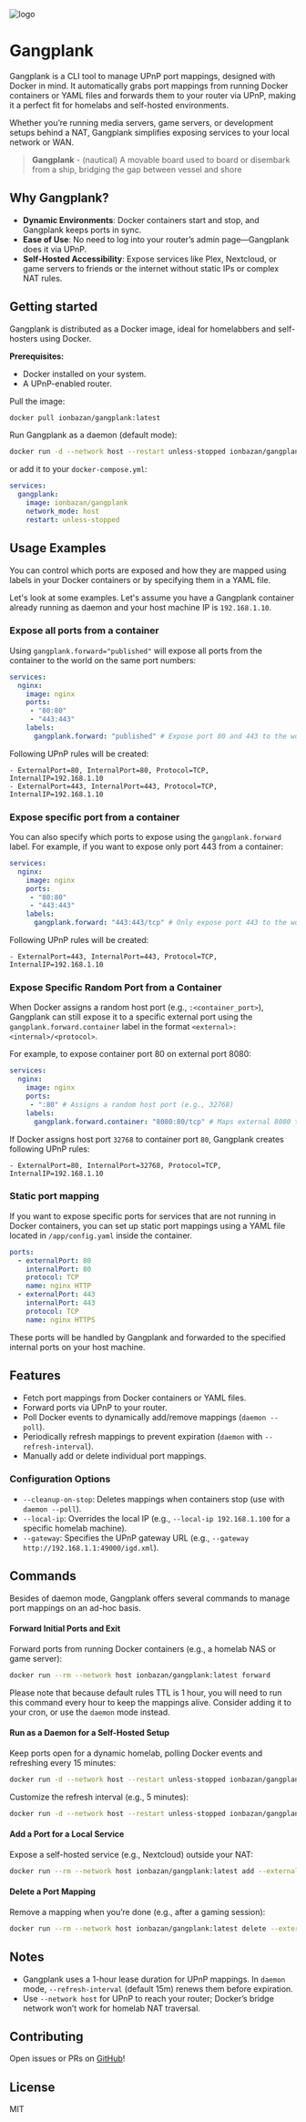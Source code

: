![logo](logo.png)

# Gangplank

Gangplank is a CLI tool to manage UPnP port mappings, designed with Docker in mind. 
It automatically grabs port mappings from running Docker containers or YAML files and forwards them to your router via UPnP, making it a perfect fit for homelabs and self-hosted environments. 

Whether you’re running media servers, game servers, or development setups behind a NAT, Gangplank simplifies exposing services to your local network or WAN.

> **Gangplank** - (nautical) A movable board used to board or disembark from a ship, bridging the gap between vessel and shore

## Why Gangplank?

- **Dynamic Environments**: Docker containers start and stop, and Gangplank keeps ports in sync.
- **Ease of Use**: No need to log into your router’s admin page—Gangplank does it via UPnP.
- **Self-Hosted Accessibility**: Expose services like Plex, Nextcloud, or game servers to friends or the internet without static IPs or complex NAT rules.

## Getting started

Gangplank is distributed as a Docker image, ideal for homelabbers and self-hosters using Docker.

**Prerequisites:**

- Docker installed on your system.
- A UPnP-enabled router.

Pull the image:
```bash
docker pull ionbazan/gangplank:latest
```

Run Gangplank as a daemon (default mode):

```bash
docker run -d --network host --restart unless-stopped ionbazan/gangplank:latest
```

or add it to your `docker-compose.yml`:

```yaml
services:
  gangplank:
    image: ionbazan/gangplank
    network_mode: host
    restart: unless-stopped
```

## Usage Examples

You can control which ports are exposed and how they are mapped using labels in your Docker containers or by specifying them in a YAML file.

Let's look at some examples. Let's assume you have a Gangplank container already running as daemon and your host machine IP is `192.168.1.10`.

### Expose all ports from a container

Using `gangplank.forward="published"` will expose all ports from the container to the world on the same port numbers:

```yaml
services:
  nginx:
    image: nginx
    ports:
     - "80:80"
     - "443:443"
    labels:
      gangplank.forward: "published" # Expose port 80 and 443 to the world
```

Following UPnP rules will be created:
```
- ExternalPort=80, InternalPort=80, Protocol=TCP, InternalIP=192.168.1.10
- ExternalPort=443, InternalPort=443, Protocol=TCP, InternalIP=192.168.1.10
```

### Expose specific port from a container

You can also specify which ports to expose using the `gangplank.forward` label. 
For example, if you want to expose only port 443 from a container:

```yaml
services:
  nginx:
    image: nginx
    ports:
     - "80:80"
     - "443:443"
    labels:
      gangplank.forward: "443:443/tcp" # Only expose port 443 to the world
```

Following UPnP rules will be created:

```
- ExternalPort=443, InternalPort=443, Protocol=TCP, InternalIP=192.168.1.10
```

### Expose Specific Random Port from a Container

When Docker assigns a random host port (e.g., `:<container_port>`), Gangplank can still expose it to a specific external port using the `gangplank.forward.container` label in the format `<external>:<internal>/<protocol>`.

For example, to expose container port 80 on external port 8080:
```yaml
services:
  nginx:
    image: nginx
    ports:
     - ":80" # Assigns a random host port (e.g., 32768)
    labels:
      gangplank.forward.container: "8080:80/tcp" # Maps external 8080 to container 80
```

If Docker assigns host port `32768` to container port `80`, Gangplank creates following UPnP rules:

```
- ExternalPort=80, InternalPort=32768, Protocol=TCP, InternalIP=192.168.1.10
```

### Static port mapping

If you want to expose specific ports for services that are not running in Docker containers, you can set up static port mappings using a YAML file located in `/app/config.yaml` inside the container.

```yaml
ports:
  - externalPort: 80
    internalPort: 80
    protocol: TCP
    name: nginx HTTP
  - externalPort: 443
    internalPort: 443
    protocol: TCP
    name: nginx HTTPS
```

These ports will be handled by Gangplank and forwarded to the specified internal ports on your host machine.

## Features
- Fetch port mappings from Docker containers or YAML files.
- Forward ports via UPnP to your router.
- Poll Docker events to dynamically add/remove mappings (`daemon --poll`).
- Periodically refresh mappings to prevent expiration (`daemon` with `--refresh-interval`).
- Manually add or delete individual port mappings.

### Configuration Options
- `--cleanup-on-stop`: Deletes mappings when containers stop (use with `daemon --poll`).
- `--local-ip`: Overrides the local IP (e.g., `--local-ip 192.168.1.100` for a specific homelab machine).
- `--gateway`: Specifies the UPnP gateway URL (e.g., `--gateway http://192.168.1.1:49000/igd.xml`).

## Commands

Besides of daemon mode, Gangplank offers several commands to manage port mappings on an ad-hoc basis.

#### Forward Initial Ports and Exit

Forward ports from running Docker containers (e.g., a homelab NAS or game server):
```bash
docker run --rm --network host ionbazan/gangplank:latest forward
```

Please note that because default rules TTL is 1 hour, you will need to run this command every hour to keep the mappings alive.
Consider adding it to your cron, or use the `daemon` mode instead.

#### Run as a Daemon for a Self-Hosted Setup

Keep ports open for a dynamic homelab, polling Docker events and refreshing every 15 minutes:
```bash
docker run -d --network host --restart unless-stopped ionbazan/gangplank:latest daemon --poll
```

Customize the refresh interval (e.g., 5 minutes):

```bash
docker run -d --network host --restart unless-stopped ionbazan/gangplank:latest daemon --poll --refresh-interval 5m
```

#### Add a Port for a Local Service

Expose a self-hosted service (e.g., Nextcloud) outside your NAT:
```bash
docker run --rm --network host ionbazan/gangplank:latest add --external 443 --internal 443 --protocol TCP --name nextcloud
```

#### Delete a Port Mapping

Remove a mapping when you’re done (e.g., after a gaming session):

```bash
docker run --rm --network host ionbazan/gangplank:latest delete --external 25565 --protocol TCP
```

## Notes
- Gangplank uses a 1-hour lease duration for UPnP mappings. In `daemon` mode, `--refresh-interval` (default 15m) renews them before expiration.
- Use `--network host` for UPnP to reach your router; Docker’s bridge network won’t work for homelab NAT traversal.

## Contributing
Open issues or PRs on [GitHub](https://github.com/ionbazan/gangplank)!

## License
MIT

